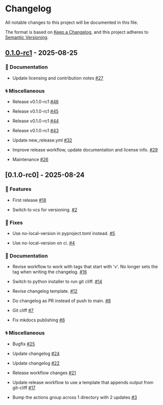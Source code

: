 # Changelog

All notable changes to this project will be documented in this file.

The format is based on [Keep a Changelog](https://keepachangelog.com/en/1.0.0/),
and this project adheres to [Semantic Versioning](https://semver.org/spec/v2.0.0.html).

## [0.1.0-rc1] - 2025-08-25

### <!-- 5 --> 📝 Documentation

- Update licensing and contribution notes [#27](https://github.com/fleming79/async-kernel/pull/27)

### <!-- 6 --> 🌀 Miscellaneous

- Release v0.1.0-rc1 [#46](https://github.com/fleming79/async-kernel/pull/46)

- Release v0.1.0-rc1 [#45](https://github.com/fleming79/async-kernel/pull/45)

- Release v0.1.0-rc1 [#44](https://github.com/fleming79/async-kernel/pull/44)

- Release v0.1.0-rc1 [#43](https://github.com/fleming79/async-kernel/pull/43)

- Update new_release.yml [#32](https://github.com/fleming79/async-kernel/pull/32)

- Improve release workflow, update documentation and license info. [#29](https://github.com/fleming79/async-kernel/pull/29)

- Maintenance [#26](https://github.com/fleming79/async-kernel/pull/26)

## [0.1.0-rc0] - 2025-08-24

### <!-- 1 --> 🚀 Features

- First release [#18](https://github.com/fleming79/async-kernel/pull/18)

- Switch to vcs for versioning. [#2](https://github.com/fleming79/async-kernel/pull/2)

### <!-- 2 --> 🐛 Fixes

- Use no-local-version in pyproject.toml instead. [#5](https://github.com/fleming79/async-kernel/pull/5)

- Use no-local-version on ci. [#4](https://github.com/fleming79/async-kernel/pull/4)

### <!-- 5 --> 📝 Documentation

- Revise workflow to work with tags that start with 'v'. No longer sets the tag when writing the changelog. [#16](https://github.com/fleming79/async-kernel/pull/16)

- Switch to python installer to run git cliff. [#14](https://github.com/fleming79/async-kernel/pull/14)

- Revise changelog template. [#12](https://github.com/fleming79/async-kernel/pull/12)

- Do changelog as PR instead of push to main. [#8](https://github.com/fleming79/async-kernel/pull/8)

- Git cliff [#7](https://github.com/fleming79/async-kernel/pull/7)

- Fix mkdocs publishing [#6](https://github.com/fleming79/async-kernel/pull/6)

### <!-- 6 --> 🌀 Miscellaneous

- Bugfix [#25](https://github.com/fleming79/async-kernel/pull/25)

- Update changelog [#24](https://github.com/fleming79/async-kernel/pull/24)

- Update changelog [#22](https://github.com/fleming79/async-kernel/pull/22)

- Release workflow changes [#21](https://github.com/fleming79/async-kernel/pull/21)

- Update release workflow to use a template that appends output from git-cliff [#17](https://github.com/fleming79/async-kernel/pull/17)

- Bump the actions group across 1 directory with 2 updates [#3](https://github.com/fleming79/async-kernel/pull/3)

[0.1.0-rc1]: https://github.com/fleming79/async-kernel/compare/v0.1.0-rc0..v0.1.0-rc1

<!-- generated by git-cliff -->

